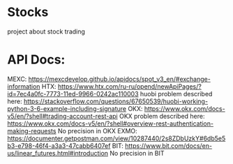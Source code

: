 # Stocks
project about stock trading
# API Docs:
MEXC: https://mexcdevelop.github.io/apidocs/spot_v3_en/#exchange-information
HTX: https://www.htx.com/ru-ru/opend/newApiPages/?id=7ec4a0fc-7773-11ed-9966-0242ac110003
huobi problem described here: https://stackoverflow.com/questions/67650539/huobi-working-python-3-6-example-including-signature
OKX: https://www.okx.com/docs-v5/en/?shell#trading-account-rest-api
OKX problem described here: https://www.okx.com/docs-v5/en/?shell#overview-rest-authentication-making-requests
No precision in OKX
EXMO: https://documenter.getpostman.com/view/10287440/2s8ZDbUzkY#6db5e5b3-e798-46f4-a3a3-47cabb6407ef
BIT: https://www.bit.com/docs/en-us/linear_futures.html#introduction
No precision in BIT